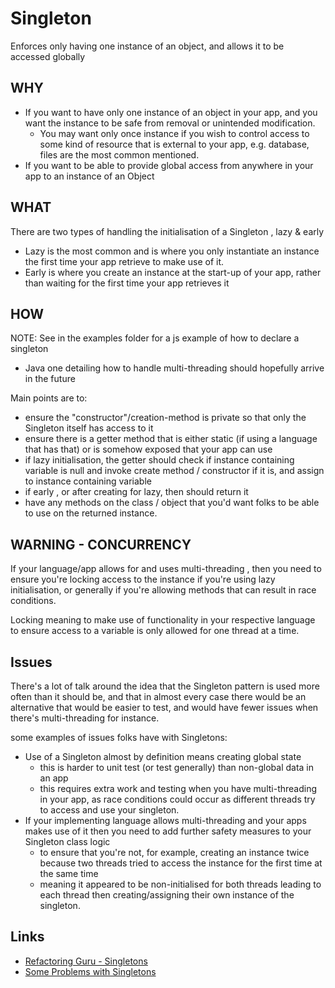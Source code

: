# Singleton

Enforces only having one instance of an object, and allows it to be accessed globally


## WHY

- If you want to have only one instance of an object in your app, and you want the instance to be safe from removal or unintended modification.
  - You may want only once instance if you wish to control access to some kind of resource that is external to your app, e.g. database, files are the most common mentioned.
- If you want to be able to provide global access from anywhere in your app to an instance of an Object

## WHAT

There are two types of handling the initialisation of a Singleton , lazy & early
- Lazy is the most common and is where you only instantiate an instance the first time your app retrieve to make use of it.
- Early is where you create an instance at the start-up of your app, rather than waiting for the first time your app retrieves it

## HOW

NOTE: See in the examples folder for a js example of how to declare a singleton
- Java one detailing how to handle multi-threading should hopefully arrive in the future

Main points are to:
- ensure the "constructor"/creation-method is private so that only the Singleton itself has access to it
- ensure there is a getter method that is either static (if using a language that has that) or is somehow exposed that your app can use
- if lazy initialisation, the getter should check if instance containing variable is null and invoke create method / constructor if it is, and assign to instance containing variable
- if early , or after creating for lazy, then should return it
- have any methods on the class / object that you'd want folks to be able to use on the returned instance.


## WARNING - CONCURRENCY

If your language/app allows for and uses multi-threading , then you need to ensure you're locking access to the instance if you're using lazy initialisation, or generally if you're allowing methods that can result in race conditions. 

Locking meaning to make use of functionality in your respective language to ensure access to a variable is only allowed for one thread at a time.


## Issues

There's a lot of talk around the idea that the Singleton pattern is used more often than it should be, and that in almost every case there would be an alternative that would be easier to test, and would have fewer issues when there's multi-threading for instance.

some examples of issues folks have with Singletons:
- Use of a Singleton almost by definition means creating global state
  - this is harder to unit test (or test generally) than non-global data in an app
  - this requires extra work and testing when you have multi-threading in your app, as race conditions could occur as different threads try to access and use your singleton.
- If your implementing language allows multi-threading and your apps makes use of it then you need to add further safety measures to your Singleton class logic
  - to ensure that you're not, for example, creating an instance twice because two threads tried to access the instance for the first time at the same time
  - meaning it appeared to be non-initialised for both threads leading to each thread then creating/assigning their own instance of the singleton.


## Links

- [Refactoring Guru - Singletons](https://refactoring.guru/design-patterns/singleton)
- [Some Problems with Singletons](https://www.vojtechruzicka.com/singleton-pattern-pitfalls/)
